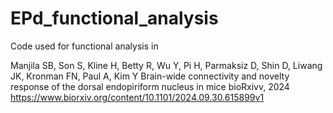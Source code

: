 # EPd_functional_analysis

Code used for functional analysis in

Manjila SB, Son S, Kline H, Betty R, Wu Y, Pi H, Parmaksiz D, Shin D, Liwang JK, Kronman FN, Paul A, Kim Y
Brain-wide connectivity and novelty response of the dorsal endopiriform nucleus in mice
bioRxivv, 2024
https://www.biorxiv.org/content/10.1101/2024.09.30.615899v1
